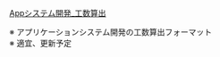 [Appシステム開発_工数算出](https://docs.google.com/spreadsheets/d/1xvc8Aro3yaItX8IJ84MqD00r7NklaY2u/edit?usp=sharing&ouid=100514176634243219503&rtpof=true&sd=true)

※ アプリケーションシステム開発の工数算出フォーマット</br>
※ 適宜、更新予定
